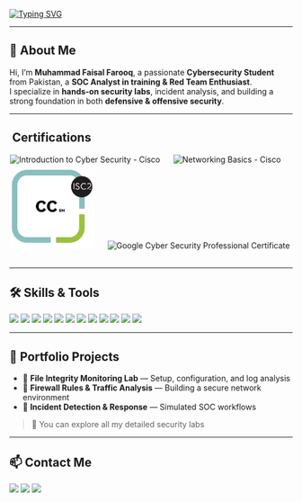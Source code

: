 [![Typing SVG](https://readme-typing-svg.herokuapp.com?font=Share+Tech&size=40&duration=3000&pause=1000&color=00FFAA&vCenter=true&width=1000&lines=Cybersecurity+Enthusiast+%7C+Aspiring+SOC+Analyst;Developing+Real-World+Security+Operations+Skills;Offensive+Security+%26+Threat+Hunting+Learner)](https://git.io/typing-svg)

---

## 👋 About Me
Hi, I’m **Muhammad Faisal Farooq**, a passionate **Cybersecurity Student** from Pakistan, a **SOC Analyst in training & Red Team Enthusiast**.  
I specialize in **hands-on security labs**, incident analysis, and building a strong foundation in both **defensive & offensive security**.

---

## ​ Certifications
<p align="center">
  <img src="https://images.credly.com/images/af8c6b4e-fc31-47c4-8dcb-eb7a2065dc5b/I2CS__1_.png" alt="Introduction to Cyber Security - Cisco" width="150" />&nbsp; &nbsp; &nbsp;
  <img src="https://images.credly.com/images/5bdd6a39-3e03-4444-9510-ecff80c9ce79/image.png" alt="Networking Basics - Cisco" width="150" />&nbsp; &nbsp; &nbsp;
  <img src="https://github.com/xor-1/assets/blob/main/images/CC%20BADGE.png?raw=true" alt="Certified in Cyber Security (CC) - ISC2 CC" width="150" />&nbsp; &nbsp; &nbsp;
  <img src="https://images.credly.com/images/0bf0f2da-a699-4c82-82e2-56dcf1f2e1c7/image.png" alt="Google Cyber Security Professional Certificate" width="150" />&nbsp; &nbsp; &nbsp;
</p>

---

## 🛠 Skills & Tools
<p align="left">
  <!-- Blue Team -->
  <img src="https://img.shields.io/badge/SIEM-1E90FF?style=for-the-badge&logo=elasticstack&logoColor=white" />
  <img src="https://img.shields.io/badge/Wazuh-800080?style=for-the-badge&logo=wazuh&logoColor=white" />
  <img src="https://img.shields.io/badge/SOAR-FF4500?style=for-the-badge&logo=automation&logoColor=white" />
  <img src="https://img.shields.io/badge/Suricata-FF0000?style=for-the-badge&logo=suricata&logoColor=white" />
  <img src="https://img.shields.io/badge/Log%20Analysis-2E8B57?style=for-the-badge&logo=logstash&logoColor=white" />
  <img src="https://img.shields.io/badge/SOC%20Analyst-000000?style=for-the-badge&logo=security&logoColor=white" />
  <img src="https://img.shields.io/badge/Malware%20Analysis-8B0000?style=for-the-badge&logo=virustotal&logoColor=white" />
  <img src="https://img.shields.io/badge/Threat%20Hunting-FF8C00?style=for-the-badge&logo=target&logoColor=white" />
  <img src="https://img.shields.io/badge/Risk%20Management-4169E1?style=for-the-badge&logo=datadog&logoColor=white" />

  <!-- Red Team -->
  <img src="https://img.shields.io/badge/Vulnerability%20Scanning-DC143C?style=for-the-badge&logo=nessus&logoColor=white" />
  <img src="https://img.shields.io/badge/Network%20Penetration%20Testing-B22222?style=for-the-badge&logo=kalilinux&logoColor=white" />
  <img src="https://img.shields.io/badge/Exploit%20Research-8B008B?style=for-the-badge&logo=exploitdb&logoColor=white" />
</p>

---

## 📂 Portfolio Projects
- 🔹 **File Integrity Monitoring Lab** — Setup, configuration, and log analysis  
- 🔹 **Firewall Rules & Traffic Analysis** — Building a secure network environment  
- 🔹 **Incident Detection & Response** — Simulated SOC workflows  

> 📌 You can explore all my detailed security labs

---

## 📫 Contact Me
<p align="left">
  <a href="mailto:faisalfarooq17121@gmail.com"><img src="https://img.shields.io/badge/Email-D14836?style=for-the-badge&logo=gmail&logoColor=white" /></a>
  <a href="https://www.linkedin.com/in/muhammadfaisalfarooq/"><img src="https://img.shields.io/badge/LinkedIn-0077B5?style=for-the-badge&logo=linkedin&logoColor=white" /></a>
  <a href="https://github.com/xor-1"><img src="https://img.shields.io/badge/GitHub-181717?style=for-the-badge&logo=github&logoColor=white" /></a>
</p>
